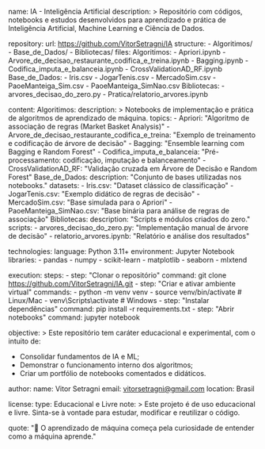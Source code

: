 name: IA - Inteligência Artificial
description: >
  Repositório com códigos, notebooks e estudos desenvolvidos para aprendizado
  e prática de Inteligência Artificial, Machine Learning e Ciência de Dados.

repository:
  url: https://github.com/VitorSetragni/IA
  structure:
    - Algoritimos/
    - Base_de_Dados/
    - Bibliotecas/
  files:
    Algoritimos:
      - Apriori.ipynb
      - Arvore_de_decisao_restaurante_codifica_e_treina.ipynb
      - Bagging.ipynb
      - Codifica_imputa_e_balanceia.ipynb
      - CrossValidationAD_RF.ipynb
    Base_de_Dados:
      - Iris.csv
      - JogarTenis.csv
      - MercadoSim.csv
      - PaoeManteiga_Sim.csv
      - PaoeManteiga_SimNao.csv
    Bibliotecas:
      - arvores_decisao_do_zero.py
      - Pratica/relatorio_arvores.ipynb

content:
  Algoritimos:
    description: >
      Notebooks de implementação e prática de algoritmos de aprendizado de máquina.
    topics:
      - Apriori: "Algoritmo de associação de regras (Market Basket Analysis)"
      - Arvore_de_decisao_restaurante_codifica_e_treina: "Exemplo de treinamento e codificação de árvore de decisão"
      - Bagging: "Ensemble learning com Bagging e Random Forest"
      - Codifica_imputa_e_balanceia: "Pré-processamento: codificação, imputação e balanceamento"
      - CrossValidationAD_RF: "Validação cruzada em Árvore de Decisão e Random Forest"
  Base_de_Dados:
    description: "Conjunto de bases utilizadas nos notebooks."
    datasets:
      - Iris.csv: "Dataset clássico de classificação"
      - JogarTenis.csv: "Exemplo didático de regras de decisão"
      - MercadoSim.csv: "Base simulada para o Apriori"
      - PaoeManteiga_SimNao.csv: "Base binária para análise de regras de associação"
  Bibliotecas:
    description: "Scripts e módulos criados do zero."
    scripts:
      - arvores_decisao_do_zero.py: "Implementação manual de árvore de decisão"
      - relatorio_arvores.ipynb: "Relatório e análise dos resultados"

technologies:
  language: Python 3.11+
  environment: Jupyter Notebook
  libraries:
    - pandas
    - numpy
    - scikit-learn
    - matplotlib
    - seaborn
    - mlxtend

execution:
  steps:
    - step: "Clonar o repositório"
      command: git clone https://github.com/VitorSetragni/IA.git
    - step: "Criar e ativar ambiente virtual"
      commands:
        - python -m venv venv
        - source venv/bin/activate   # Linux/Mac
        - venv\Scripts\activate      # Windows
    - step: "Instalar dependências"
      command: pip install -r requirements.txt
    - step: "Abrir notebooks"
      command: jupyter notebook

objective: >
  Este repositório tem caráter educacional e experimental, com o intuito de:
  - Consolidar fundamentos de IA e ML;
  - Demonstrar o funcionamento interno dos algoritmos;
  - Criar um portfólio de notebooks comentados e didáticos.

author:
  name: Vitor Setragni
  email: vitorsetragni@gmail.com
  location: Brasil

license:
  type: Educacional e Livre
  note: >
    Este projeto é de uso educacional e livre.
    Sinta-se à vontade para estudar, modificar e reutilizar o código.

quote: "🌱 O aprendizado de máquina começa pela curiosidade de entender como a máquina aprende."
